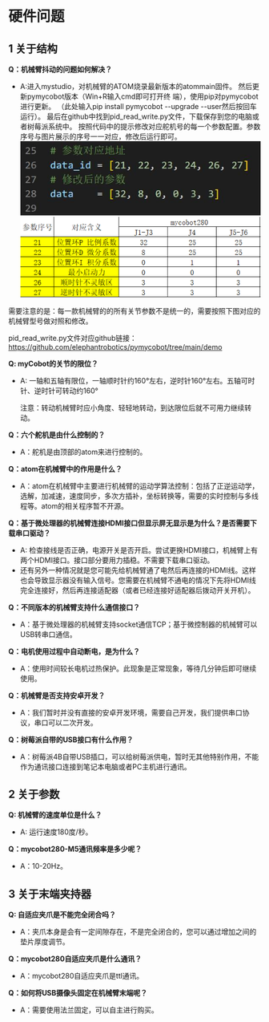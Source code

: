 # 硬件问题

## 1 关于结构

**Q：机械臂抖动的问题如何解决？**
- A:进入mystudio，对机械臂的ATOM烧录最新版本的atommain固件。
   然后更新pymycobot版本（Win+R输入cmd即可打开终  端），使用pip对pymycobot进行更新。
   （此处输入pip install pymycobot --upgrade --user然后按回车运行）。
   最后在github中找到pid_read_write.py文件，下载保存到您的电脑或者树莓派系统中。
   按照代码中的提示修改对应舵机号的每一个参数配置。参数序号与图片展示的序号一一对应，修改后运行即可。
   ![demo](9.images/demo.jpg)
   ![280](9.images/280.png)

需要注意的是：每一款机械臂的的所有关节参数不是统一的，需要按照下图对应的机械臂型号做对照和修改。

pid_read_write.py文件对应github链接：https://github.com/elephantrobotics/pymycobot/tree/main/demo

**Q: myCobot的关节的限位？**
- A: 一轴和五轴有限位，一轴顺时针约160°左右，逆时针160°左右。五轴可时针、逆时针可转动约160°

   注意：转动机械臂时应小角度、轻轻地转动，到达限位后就不可用力继续转动。

**Q：六个舵机是由什么控制的？**

- A：舵机是由顶部的atom来进行控制的。

**Q：atom在机械臂中的作用是什么？**

- A：atom在机械臂中主要进行机械臂的运动学算法控制：包括了正逆运动学，选解，加减速，速度同步，多次方插补，坐标转换等，需要的实时控制与多线程等。atom的相关程序暂不开源。

**Q：基于微处理器的机械臂连接HDMI接口但显示屏无显示是为什么？是否需要下载串口驱动？**
- A: 检查接线是否正确，电源开关是否开启。尝试更换HDMI接口，机械臂上有两个HDMI接口。接口部分要用力插稳。不需要下载串口驱动。
- 还有另外一种情况就是您可能先给机械臂通了电然后再连接的HDMI线。这样也会导致显示器没有输入信号。您需要在机械臂不通电的情况下先将HDMI线完全连接好，然后再连接适配器（或者已经连接好适配器后拨动开关开机）。

**Q：不同版本的机械臂支持什么通信接口？**

- A：基于微处理器的机械臂支持socket通信TCP；基于微控制器的机械臂可以USB转串口通信。


**Q：电机使用过程中自动断电，是为什么？**

- A：使用时间较长电机过热保护。此现象是正常现象，等待几分钟后即可继续使用。


**Q：机械臂是否支持安卓开发？**

- A：我们暂时并没有直接的安卓开发环境，需要自己开发，我们提供串口协议，串口可以二次开发。

**Q：树莓派自带的USB接口有什么作用？**

- A：树莓派4B自带USB插口，可以给树莓派供电，暂时无其他特别作用，不能作为通讯接口连接到笔记本电脑或者PC主机进行通讯。

## 2 关于参数

**Q: 机械臂的速度单位是什么？**
- A: 运行速度180度/秒。


**Q：mycobot280-M5通讯频率是多少呢？**

- A：10-20Hz。

## 3 关于末端夹持器


**Q: 自适应夹爪是不能完全闭合吗？**
- A：夹爪本身是会有一定间隙存在，不是完全闭合的，您可以通过增加之间的垫片厚度调节。


**Q：mycobot280自适应夹爪是什么通讯？**

- A：mycobot280自适应夹爪是ttl通讯。

**Q：如何将USB摄像头固定在机械臂末端呢？**

- A：需要使用法兰固定，可以自主进行购买。

